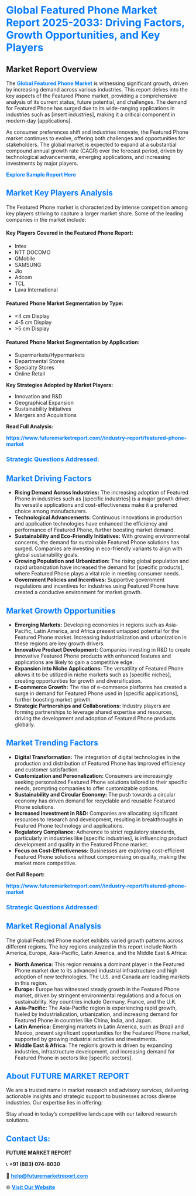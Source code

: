 <h1 style="color: #007BFF;">Global Featured Phone Market Report 2025-2033: Driving Factors, Growth Opportunities, and Key Players</h1>

<section id="overview">
<h2>Market Report Overview</h2>
<p>The <a href="https://www.futuremarketreport.com//industry-report/featured-phone-market" style="color: #007BFF; text-decoration: none;"><strong>Global Featured Phone Market</strong></a> is witnessing significant growth, driven by increasing demand across various industries. This report delves into the key aspects of the Featured Phone market, providing a comprehensive analysis of its current status, future potential, and challenges. The demand for Featured Phone has surged due to its wide-ranging applications in industries such as [insert industries], making it a critical component in modern-day [applications].</p>
<p>As consumer preferences shift and industries innovate, the Featured Phone market continues to evolve, offering both challenges and opportunities for stakeholders. The global market is expected to expand at a substantial compound annual growth rate (CAGR) over the forecast period, driven by technological advancements, emerging applications, and increasing investments by major players.</p>
</section>

<section id="overview">
<p><a href="https://www.futuremarketreport.com//request-sample/reportId=82425" style="color: #007BFF; text-decoration: none;"><strong>Explore Sample Report Here</strong></a></p>
</section>

<section id="key-players">
<h2 style="color: #007BFF;">Market Key Players Analysis</h2>
<p>The Featured Phone market is characterized by intense competition among key players striving to capture a larger market share. Some of the leading companies in the market include:</p>
<h4>Key Players Covered in the Featured Phone Report:</h4>
<ul><li>Intex</li><li>NTT DOCOMO</li><li>QMobile</li><li>SAMSUNG</li><li>Jio</li><li>Adcom</li><li>TCL</li><li>Lava International</li></ul>
<h4>Featured Phone Market Segmentation by Type:</h4>
<ul><li>&lt;4 cm Display</li><li>4-5 cm Display</li><li>&gt;5 cm Display</li></ul>

<h4>Featured Phone Market Segmentation by Application:</h4>
<ul><li>Supermarkets/Hypermarkets</li><li>Departmental Stores</li><li>Specialty Stores</li><li>Online Retail</li></ul>
<p><strong>Key Strategies Adopted by Market Players:</strong></p>
<ul>
<li>Innovation and R&D</li>
<li>Geographical Expansion</li>
<li>Sustainability Initiatives</li>
<li>Mergers and Acquisitions</li>
</ul>
</section>

<section>
<p><strong>Read Full Analysis: </strong></p><a href="https://www.futuremarketreport.com//industry-report/featured-phone-market" style="color: #007BFF; text-decoration: none;"><strong>https://www.futuremarketreport.com//industry-report/featured-phone-market</strong></a>
<h3 style="color: #007BFF;">Strategic Questions Addressed:</h3>
</section>

<section id="driving-factors">
<h2 style="color: #007BFF;">Market Driving Factors</h2>
<ul>
<li><strong>Rising Demand Across Industries:</strong> The increasing adoption of Featured Phone in industries such as [specific industries] is a major growth driver. Its versatile applications and cost-effectiveness make it a preferred choice among manufacturers.</li>
<li><strong>Technological Advancements:</strong> Continuous innovations in production and application technologies have enhanced the efficiency and performance of Featured Phone, further boosting market demand.</li>
<li><strong>Sustainability and Eco-Friendly Initiatives:</strong> With growing environmental concerns, the demand for sustainable Featured Phone solutions has surged. Companies are investing in eco-friendly variants to align with global sustainability goals.</li>
<li><strong>Growing Population and Urbanization:</strong> The rising global population and rapid urbanization have increased the demand for [specific products], where Featured Phone plays a vital role in meeting consumer needs.</li>
<li><strong>Government Policies and Incentives:</strong> Supportive government regulations and incentives for industries using Featured Phone have created a conducive environment for market growth.</li>
</ul>
</section>

<section id="growth-opportunities">
<h2 style="color: #007BFF;">Market Growth Opportunities</h2>
<ul>
<li><strong>Emerging Markets:</strong> Developing economies in regions such as Asia-Pacific, Latin America, and Africa present untapped potential for the Featured Phone market. Increasing industrialization and urbanization in these regions are key growth drivers.</li>
<li><strong>Innovative Product Development:</strong> Companies investing in R&D to create innovative Featured Phone products with enhanced features and applications are likely to gain a competitive edge.</li>
<li><strong>Expansion into Niche Applications:</strong> The versatility of Featured Phone allows it to be utilized in niche markets such as [specific niches], creating opportunities for growth and diversification.</li>
<li><strong>E-commerce Growth:</strong> The rise of e-commerce platforms has created a surge in demand for Featured Phone used in [specific applications], further boosting market growth.</li>
<li><strong>Strategic Partnerships and Collaborations:</strong> Industry players are forming partnerships to leverage shared expertise and resources, driving the development and adoption of Featured Phone products globally.</li>
</ul>
</section>

<section id="trending-factors">
<h2 style="color: #007BFF;">Market Trending Factors</h2>
<ul>
<li><strong>Digital Transformation:</strong> The integration of digital technologies in the production and distribution of Featured Phone has improved efficiency and customer satisfaction.</li>
<li><strong>Customization and Personalization:</strong> Consumers are increasingly seeking personalized Featured Phone solutions tailored to their specific needs, prompting companies to offer customizable options.</li>
<li><strong>Sustainability and Circular Economy:</strong> The push towards a circular economy has driven demand for recyclable and reusable Featured Phone solutions.</li>
<li><strong>Increased Investment in R&D:</strong> Companies are allocating significant resources to research and development, resulting in breakthroughs in Featured Phone technology and applications.</li>
<li><strong>Regulatory Compliance:</strong> Adherence to strict regulatory standards, particularly in industries like [specific industries], is influencing product development and quality in the Featured Phone market.</li>
<li><strong>Focus on Cost-Effectiveness:</strong> Businesses are exploring cost-efficient Featured Phone solutions without compromising on quality, making the market more competitive.</li>
</ul>
</section>

<section>
<p><strong>Get Full Report: </strong></p><a href="https://www.futuremarketreport.com//industry-report/featured-phone-market" style="color: #007BFF; text-decoration: none;"><strong>https://www.futuremarketreport.com//industry-report/featured-phone-market</strong></a>
<h3 style="color: #007BFF;">Strategic Questions Addressed:</h3>
</section>


<section id="regional-analysis">
<h2 style="color: #007BFF;">Market Regional Analysis</h2>
<p>The global Featured Phone market exhibits varied growth patterns across different regions. The key regions analyzed in this report include North America, Europe, Asia-Pacific, Latin America, and the Middle East & Africa:</p>
<ul>
<li><strong>North America:</strong> This region remains a dominant player in the Featured Phone market due to its advanced industrial infrastructure and high adoption of new technologies. The U.S. and Canada are leading markets in this region.</li>
<li><strong>Europe:</strong> Europe has witnessed steady growth in the Featured Phone market, driven by stringent environmental regulations and a focus on sustainability. Key countries include Germany, France, and the U.K.</li>
<li><strong>Asia-Pacific:</strong> The Asia-Pacific region is experiencing rapid growth, fueled by industrialization, urbanization, and increasing demand for Featured Phone in countries like China, India, and Japan.</li>
<li><strong>Latin America:</strong> Emerging markets in Latin America, such as Brazil and Mexico, present significant opportunities for the Featured Phone market, supported by growing industrial activities and investments.</li>
<li><strong>Middle East & Africa:</strong> The region’s growth is driven by expanding industries, infrastructure development, and increasing demand for Featured Phone in sectors like [specific sectors].</li>
</ul>
</section>

<footer>
<h2 style="color: #007BFF;">About FUTURE MARKET REPORT</h2>
<p>We are a trusted name in market research and advisory services, delivering actionable insights and strategic support to businesses across diverse industries. Our expertise lies in offering:</p>

<p>Stay ahead in today’s competitive landscape with our tailored research solutions.</p>

<h2 style="color: #007BFF;">Contact Us:</h2>
<p><strong>FUTURE MARKET REPORT</strong></p>
<p>📞 <strong>+91 (883) 074-8030</strong></p>
<p>📧 <strong><a href="mailto:help@futuremarketreport.com" style="color: #007BFF;">help@futuremarketreport.com</a></strong></p>
<p>🌐 <strong><a href="https://www.futuremarketreport.com/" style="color: #007BFF;">Visit Our Website</a></strong></p>
</footer>